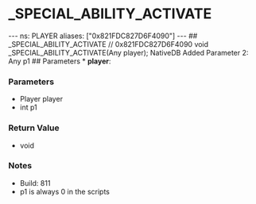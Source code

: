 # _SPECIAL_ABILITY_ACTIVATE

--- ns: PLAYER aliases: ["0x821FDC827D6F4090"] --- ## _SPECIAL_ABILITY_ACTIVATE  // 0x821FDC827D6F4090 void _SPECIAL_ABILITY_ACTIVATE(Any player);  NativeDB Added Parameter 2: Any p1  ## Parameters * **player**:

### Parameters
* Player player
* int p1

### Return Value
* void

### Notes
* Build: 811
* p1 is always 0 in the scripts

